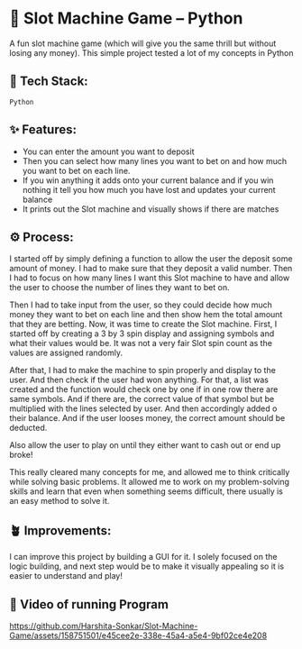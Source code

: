 # 💸 Slot Machine Game – Python

A fun slot machine game (which will give you the same thrill but without losing any money). This simple project tested a lot of my concepts in Python

## 🐤 Tech Stack:

`Python`

## ✨ Features:

- You can enter the amount you want to deposit
- Then you can select how many lines you want to bet on and how much you want to bet on each line.
- If you win anything it adds onto your current balance and if you win nothing it tell you how much you have lost and updates your current balance
- It prints out the Slot machine and visually shows if there are matches
  
## ⚙️ Process:

I started off by simply defining a function to allow the user the deposit some amount of money. I had to make sure that they deposit a valid number. Then I had to focus on how many lines I want this Slot machine to have and allow the user to choose the number of lines they want to bet on.

Then I had to take input from the user, so they could decide how much money they want to bet on each line and then show hem the total amount that they are betting. 
Now, it was time to create the Slot machine. First, I started off by creating a 3 by 3 spin display and assigning symbols and what their values would be. It was not a very fair Slot spin count as the values are assigned randomly. 

After that, I had to make the machine to spin properly and display to the user. And then check if the user had won anything. For that, a list was created and the function would check one by one if in one row there are same symbols. And if there are, the correct value of that symbol but be multiplied with the lines selected by user. And then accordingly added o their balance. And if the user looses money, the correct amount should be deducted. 

Also allow the user to play on until they either want to cash out or end up broke!

This really cleared many concepts for me, and allowed me to think critically while solving basic problems. It allowed me to work on my problem-solving skills and learn that even when something seems difficult, there usually is an easy method to solve it.

## 🪴 Improvements:

I can improve this project by building a GUI for it. I solely focused on the logic building, and next step would be to make it visually appealing so it is easier to understand and play!

## 🔦 Video of running Program


https://github.com/Harshita-Sonkar/Slot-Machine-Game/assets/158751501/e45cee2e-338e-45a4-a5e4-9bf02ce4e208




